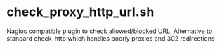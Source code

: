 # check_proxy_http_url.sh
Nagios compatible plugin to check allowed/blocked URL. Alternative to standard check_http which handles poorly proxies and 302 redirections
